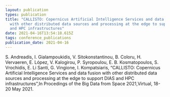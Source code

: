 ```yaml
---
layout: publication
types: publication
title: "CALLISTO: Copernicus Artificial Intelligence Services and data fusion
  with other distributed data sources and processing at the edge to support DIAS
  and HPC infrastructures"
date: 2021-04-16T13:54:18.615Z
tags: conference_publications
publication_date: 2021-04-16
---
```

<!--StartFragment-->

S. Andreadis, I. Gialampoukidis, V. Sitokonstantinou, B. Coloru, H. Vervaeren, E. López, V. Kalogirou, P. Syropoulou, E. B. Kosmatopoulos, S. Vrochidis, E. Li Santi, G. Vingione, I. Kompatsiaris, “CALLISTO: Copernicus Artificial Intelligence Services and data fusion with other distributed data sources and processing at the edge to support DIAS and HPC infrastructures”,In Procedings of the Big Data from Space 2021,Virtual, 18-20 May 2021.

<!--EndFragment-->